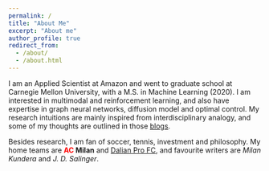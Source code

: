 ```yaml
---
permalink: /
title: "About Me"
excerpt: "About me"
author_profile: true
redirect_from: 
  - /about/
  - /about.html
---
```


I am an Applied Scientist at Amazon and went to graduate school at Carnegie Mellon University, with a M.S. in Machine Learning (2020). I am interested in multimodal and reinforcement learning, and also have expertise in graph neural networks, diffusion model and optimal control. My research intuitions are mainly inspired from interdisciplinary analogy, and some of my thoughts are outlined in those [blogs](https://milanlx.github.io/blog/).

Besides research, I am fan of soccer, tennis, investment and philosophy. My home teams are **<span style="color: red"> AC </span> Milan**
 and [Dalian Pro FC](http://www.dlpro.com.cn/), and favourite writers are *Milan Kundera* and *J. D. Salinger*.  

<!---
I am a PhD student in the [Civil Engineering Department](https://www.cmu.edu/cee/) at [Carnegie Mellon University](https://www.cmu.edu), advised by [Pine Liu](https://faculty.ce.cmu.edu/liu/) and [Sean Qian](https://faculty.ce.cmu.edu/qian/). A short version of my resume could be found [here](https://milanlx.github.io/files/work_resume.pdf) .

**Research Interest**: 
graph neural networks; stochastic control; tabular embedding; diffusion model; spatiotemporal & multimodal analysis; model predictive control

My current research focuses on implementing generalizable Model Predictive Control policies that can be integrated with existing building HVAC control frameworks, and spatial-temporal graph neural networks to infer interactions in urban systems such as building and transportation. Before coming to CMU, I obtained M.S. in Structural Engineering, and B.S in Civil Engineering, both from [Dalian University of Technology](https://en.dlut.edu.cn/), fortunated to have been supervised by [Jinping Ou](http://homepage.hit.edu.cn/oujinping) and worked on [optimal sensor placement of deepwater risers](https://milanlx.github.io/files/Master%20Dissertation%20(original).pdf) ([slides](https://milanlx.github.io/files/mastet_thesis_short_version.pdf)). I also obtained a M.S. in Machine Learning at CMU on 2020. 
-->

<script type="text/javascript" id="clustrmaps" src="//clustrmaps.com/map_v2.js?d=P2urzBnpN9rmrP2fXgQSA3bN2P4zwPbVZ3NZ9U3UTHs&cl=ffffff&w=200"></script>

<!---
<script type="text/javascript" src="//rf.revolvermaps.com/0/0/8.js?i=5rhwi7l31w4&amp;m=0&amp;c=ff0000&amp;cr1=ffffff&amp;f=arial&amp;l=33" async="async"></script>
-->

